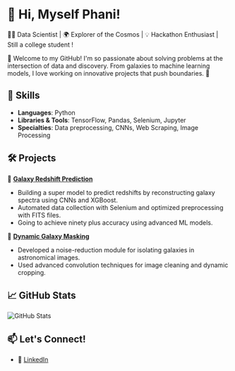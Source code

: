 # 🌌 Hi, Myself Phani!  
🧑‍💻 Data Scientist | 🌍 Explorer of the Cosmos | 💡 Hackathon Enthusiast | Still a college student !

👋 Welcome to my GitHub! I'm so passionate about solving problems at the intersection of data and discovery. From galaxies to machine learning models, I love working on innovative projects that push boundaries. 🚀  

## 🔧 Skills
- **Languages**: Python  
- **Libraries & Tools**: TensorFlow, Pandas, Selenium, Jupyter  
- **Specialties**: Data preprocessing, CNNs, Web Scraping, Image Processing  

## 🛠️ Projects
🔭 **[Galaxy Redshift Prediction](https://github.com/notPhani/Redshit-using-AI_v1)**  
- Building a super model to predict redshifts by reconstructing galaxy spectra using CNNs and XGBoost.  
- Automated data collection with Selenium and optimized preprocessing with FITS files.  
- Going to achieve ninety plus accuracy using advanced ML models.  

🌌 **[Dynamic Galaxy Masking](https://github.com/notPhani/galaxy-mask)**  
- Developed a noise-reduction module for isolating galaxies in astronomical images.  
- Used advanced convolution techniques for image cleaning and dynamic cropping.  

## 📈 GitHub Stats  
![GitHub Stats](https://github-readme-stats.vercel.app/api?username=notPhani&show_icons=true&theme=radical)

## 📫 Let's Connect!   
- 💼 [LinkedIn](https://www.linkedin.com/in/phani-kumar-31277531a/)  
